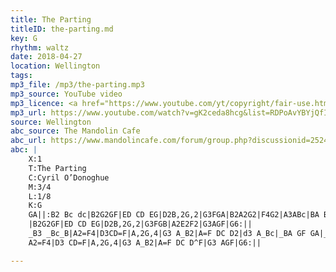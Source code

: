 ```yaml
---
title: The Parting
titleID: the-parting.md
key: G
rhythm: waltz
date: 2018-04-27
location: Wellington
tags:
mp3_file: /mp3/the-parting.mp3
mp3_source: YouTube video
mp3_licence: <a href="https://www.youtube.com/yt/copyright/fair-use.html">YouTube Fair Use</a>
mp3_url: https://www.youtube.com/watch?v=gK2ceda8hcg&list=RDPoAvYBYjQfI&index=3
source: Wellington
abc_source: The Mandolin Cafe
abc_url: https://www.mandolincafe.com/forum/group.php?discussionid=2524&do=discuss
abc: |
    X:1
    T:The Parting
    C:Cyril O’Donoghue
    M:3/4
    L:1/8
    K:G
    GA||:B2 Bc dc|B2G2GF|ED CD EG|D2B,2G,2|G3FGA|B2A2G2|F4G2|A3ABc|BA Bc dc|
    |B2G2GF|ED CD EG|D2B,2G,2|G3FGB|A2E2F2|G3AGF|G6:||
    _B3 _Bc_B|A2=F4|D3CD=F|A,2G,4|G3 A_B2|A=F DC D2|d3 A_Bc|_BA GF GA|_B3_Bc_B|
    A2=F4|D3 CD=F|A,2G,4|G3 A_B2|A=F DC D^F|G3 AGF|G6:||

---
```

